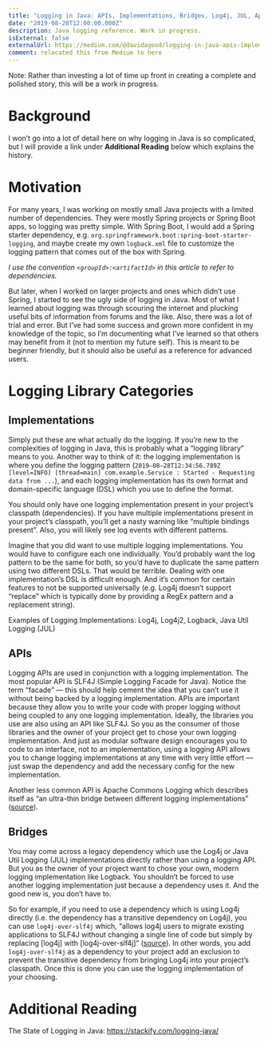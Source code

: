 ```yaml
---
title: "Logging in Java: APIs, Implementations, Bridges, Log4j, JUL, Apache Commons Logging, SLF4J, Logback, Log4j2"
date: "2019-08-28T12:00:00.000Z"
description: Java logging reference. Work in progress. 
isExternal: false
externalUrl: https://medium.com/@davidagood/logging-in-java-apis-implementations-bridges-log4j-jul-slf4j-logback-ad33852c37a6
comment: relocated this from Medium to here 
---
```


Note: Rather than investing a lot of time up front in creating a complete and polished story, this will be a work in progress.

# Background

I won’t go into a lot of detail here on why logging in Java is so complicated,
 but I will provide a link under **Additional Reading** below which explains the history.

# Motivation

For many years, I was working on mostly small Java projects with a limited number of dependencies.
 They were mostly Spring projects or Spring Boot apps, so logging was pretty simple.
  With Spring Boot, I would add a Spring starter dependency,
   e.g. `org.springframework.boot:spring-boot-starter-logging`, and maybe create
    my own `logback.xml` file to customize the logging pattern that comes out of the box with Spring.

_I use the convention `<groupId>:<artifactId>` in this article to refer to dependencies._

But later, when I worked on larger projects and ones which didn’t use Spring, I started to see the ugly side of logging in Java. Most of what I learned about logging was through scouring the internet and plucking useful bits of information from forums and the like. Also, there was a lot of trial and error. But I’ve had some success and grown more confident in my knowledge of the topic, so I’m documenting what I’ve learned so that others may benefit from it (not to mention my future self). This is meant to be beginner friendly, but it should also be useful as a reference for advanced users.

# Logging Library Categories

## Implementations

Simply put these are what actually do the logging. If you’re new to the complexities of
 logging in Java, this is probably what a “logging library” means to you. Another way to
  think of it: the logging implementation is where you define the logging pattern
   (`2019–08–28T12:34:56.789Z [level=INFO] [thread=main] com.example.Service : Started - Requesting data from ...`),
    and each logging implementation has its own format and domain-specific language (DSL) which
     you use to define the format.
     
You should only have one logging implementation present in your
      project’s classpath (dependencies). If you have multiple implementations present in your
       project’s classpath, you’ll get a nasty warning like “multiple bindings present”. Also, you
        will likely see log events with different patterns.

Imagine that you did want to use multiple
         logging implementations. You would have to configure each one individually. You’d probably want
          the log pattern to be the same for both, so you’d have to duplicate the same pattern using two
           different DSLs. That would be terrible. Dealing with one implementation’s DSL is difficult enough.
            And it’s common for certain features to not be supported universally (e.g. Log4j doesn’t
             support “replace” which is typically done by providing a RegEx pattern and a replacement string).

Examples of Logging Implementations: Log4j, Log4j2, Logback, Java Util Logging (JUL)

## APIs

Logging APIs are used in conjunction with a logging implementation. The most popular API is
 SLF4J (Simple Logging Facade for Java). Notice the term “facade” — this should help cement
  the idea that you can’t use it without being backed by a logging implementation. APIs are important
   because they allow you to write your code with proper logging without being coupled to any one logging
    implementation. Ideally, the libraries you use are also using an API like SLF4J. So you as the consumer
     of those libraries and the owner of your project get to chose your own logging implementation. And just
      as modular software design encourages you to code to an interface, not to an implementation, using a logging
       API allows you to change logging implementations at any time with very little effort — just swap the dependency
        and add the necessary config for the new implementation.
        
Another less common API is Apache Commons Logging
         which describes itself as “an ultra-thin bridge between different logging implementations” ([source](https://commons.apache.org/proper/commons-logging/)).

## Bridges

You may come across a legacy dependency which use the Log4j or Java Util Logging (JUL) implementations directly
 rather than using a logging API. But you as the owner of your project want to chose your own, modern logging
  implementation like Logback. You shouldn’t be forced to use another logging implementation just because a dependency
   uses it. And the good new is, you don’t have to.

So for example, if you need to use a dependency which is using Log4j directly (i.e. the dependency has a transitive
 dependency on Log4j), you can use `log4j-over-slf4j` which, “allows log4j users to migrate existing applications
  to SLF4J without changing a single line of code but simply by replacing [log4j] with [log4j-over-slf4j]”
   ([source](https://www.slf4j.org/legacy.html#log4j-over-slf4j)). In other words, you add `log4j-over-slf4j` as a
    dependency to your project add an exclusion to prevent the transitive dependency from bringing Log4j into your
     project’s classpath. Once this is done you can use the logging implementation of your choosing.

# Additional Reading

The State of Logging in Java: https://stackify.com/logging-java/